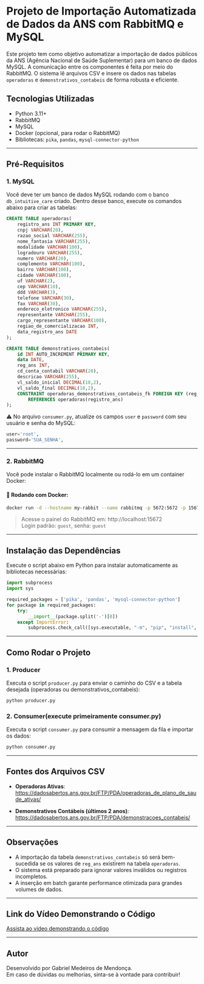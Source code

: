
# Projeto de Importação Automatizada de Dados da ANS com RabbitMQ e MySQL

Este projeto tem como objetivo automatizar a importação de dados públicos da ANS (Agência Nacional de Saúde Suplementar) para um banco de dados MySQL. A comunicação entre os componentes é feita por meio do RabbitMQ. O sistema lê arquivos CSV e insere os dados nas tabelas `operadoras` e `demonstrativos_contabeis` de forma robusta e eficiente.

## Tecnologias Utilizadas

- Python 3.11+
- RabbitMQ
- MySQL
- Docker (opcional, para rodar o RabbitMQ)
- Bibliotecas: `pika`, `pandas`, `mysql-connector-python`

---

## Pré-Requisitos

### 1. MySQL

Você deve ter um banco de dados MySQL rodando com o banco `db_intuitive_care` criado. Dentro desse banco, execute os comandos abaixo para criar as tabelas:

```sql
CREATE TABLE operadoras(
    registro_ans INT PRIMARY KEY,
    cnpj VARCHAR(20),
    razao_social VARCHAR(255),
    nome_fantasia VARCHAR(255),
    modalidade VARCHAR(100),
    logradouro VARCHAR(255),
    numero VARCHAR(20),
    complemento VARCHAR(100),
    bairro VARCHAR(100),
    cidade VARCHAR(100),
    uf VARCHAR(2),
    cep VARCHAR(10),
    ddd VARCHAR(3),
    telefone VARCHAR(30),
    fax VARCHAR(30),
    endereco_eletronico VARCHAR(255),
    representante VARCHAR(255),
    cargo_representante VARCHAR(100),
    regiao_de_comercializacao INT,
    data_registro_ans DATE
);

CREATE TABLE demonstrativos_contabeis(
    id INT AUTO_INCREMENT PRIMARY KEY,
    data DATE,
    reg_ans INT,
    cd_conta_contabil VARCHAR(20),
    descricao VARCHAR(255),
    vl_saldo_inicial DECIMAL(18,2),
    vl_saldo_final DECIMAL(18,2),
    CONSTRAINT operadoras_demonstrativos_contabeis_fk FOREIGN KEY (reg_ans) 
        REFERENCES operadoras(registro_ans)
);
```

⚠️ No arquivo `consumer.py`, atualize os campos `user` e `password` com seu usuário e senha do MySQL:
```python
user='root',
password='SUA_SENHA',
```

---

### 2. RabbitMQ

Você pode instalar o RabbitMQ localmente ou rodá-lo em um container Docker:

#### 🐳 Rodando com Docker:
```bash
docker run -d --hostname my-rabbit --name rabbitmq -p 5672:5672 -p 15672:15672 rabbitmq:3-management
```

> Acesse o painel do RabbitMQ em: http://localhost:15672  
> Login padrão: `guest`, senha: `guest`

---

## Instalação das Dependências

Execute o script abaixo em Python para instalar automaticamente as bibliotecas necessárias:

```python
import subprocess
import sys

required_packages = ['pika', 'pandas', 'mysql-connector-python']
for package in required_packages:
    try:
        __import__(package.split('-')[0])
    except ImportError:
        subprocess.check_call([sys.executable, "-m", "pip", "install", package])
```

---

## Como Rodar o Projeto

### 1. Producer

Executa o script `producer.py` para enviar o caminho do CSV e a tabela desejada (operadoras ou demonstrativos_contabeis):

```bash
python producer.py
```

### 2. Consumer(execute primeiramente consumer.py)

Executa o script `consumer.py` para consumir a mensagem da fila e importar os dados:

```bash
python consumer.py
```

---

## Fontes dos Arquivos CSV

- **Operadoras Ativas**:  
  https://dadosabertos.ans.gov.br/FTP/PDA/operadoras_de_plano_de_saude_ativas/

- **Demonstrativos Contábeis (últimos 2 anos)**:  
  https://dadosabertos.ans.gov.br/FTP/PDA/demonstracoes_contabeis/

---

## Observações

- A importação da tabela `demonstrativos_contabeis` só será bem-sucedida se os valores de `reg_ans` existirem na tabela `operadoras`.
- O sistema está preparado para ignorar valores inválidos ou registros incompletos.
- A inserção em batch garante performance otimizada para grandes volumes de dados.

---
## Link do Vídeo Demonstrando o Código

<a href="https://youtu.be/FkdklRgLreQ" target="_blank">Assista ao vídeo demonstrando o código</a>

---

## Autor

Desenvolvido por Gabriel Medeiros de Mendonça.  
Em caso de dúvidas ou melhorias, sinta-se à vontade para contribuir!
